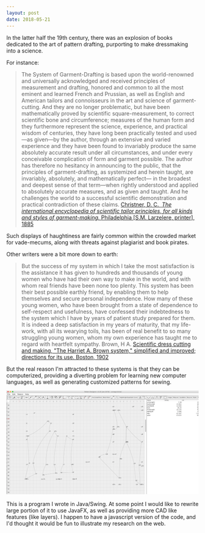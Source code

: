 ```yaml
---
layout: post
date: 2018-05-21
---
```

In the latter half the 19th century, there was an explosion of books dedicated to the art of pattern drafting, purporting to make dressmaking into a science.

For instance:
> The System of Garment-Drafting is based upon the world-renowned and
universally acknowledged and received principles of measurement and drafting, honored and common to all the most eminent and learned French and Prussian, as well as English and American tailors and connoisseurs in the art and science of garment-cutting. And they are no longer problematic, but have been mathematically proved by scientific square-measurement, to correct scientific bone and circumference; measures of the human form and they furthermore represent the science, experience, and practical wisdom of centuries, they have long been practically tested and used—as given—by the author, through an extensive and varied experience and they have been found to invariably produce the same absolutely accurate result under all circumstances, and under every conceivable complication of form and garment possible. The author has therefore no hesitancy in announcing to the public, that the principles of garment-drafting, as systemized and herein taught, are invariably, absolutely, and mathematically perfect— in the broadest and deepest sense of that term—when rightly understood and applied to absolutely accurate measures, and as given and taught. And he challenges the world to a successful scientific demonstration and practical contradiction of these claims.
<a href="https://archive.org/details/internationalenc00chri">[Christner, D. C. <em> </em><em>The international encyclopedia of scientific tailor principles, for all kinds and styles of garment-making. </em>Philadelphia [S.M. Larzelere, printer], 1885](https://archive.org/details/internationalenc00chri)

Such displays of haughtiness are fairly common within the crowded market for vade-mecums, along with threats against plagiarist and book pirates.

Other writers were a bit more down to earth:
> But the success of my system in which I take the most satisfaction is the assistance it has given to hundreds and thousands of young women who have had their own way to make in the world, and with whom real friends have been none too plenty. This system has been their best possible earthly friend, by enabling them to help themselves and secure personal independence. How many of these young women, who have been brought from a state of dependence to self-respect and usefulness, have confessed their indebtedness to the system which I have by years of patient study prepared for them. It is indeed a deep satisfaction in my years of maturity, that my life-work, with all its wearying toils, has been of real benefit to so many struggling young women, whom my own experience has taught me to regard with heartfelt sympathy.
Brown, H A. [Scientific dress cutting and making, "The Harriet A. Brown system," simplified and improved; directions for its use.</em> Boston, 1902](https://archive.org/details/scientificdressc00brow)

But the real reason I'm attracted to these systems is that they can be computerized, providing a diverting problem for learning new computer languages, as well as generating customized patterns for sewing.

![screenshot of patterndesigner, a pattern editor implemented in Swing](/images/patterndesigner.png)

This is a program I wrote in Java/Swing. At some point I would like to rewrite large portion of it to use JavaFX, as well as providing more CAD like features (like layers). I happen to have a javascript version of the code, and I'd thought it would be fun to illustrate my research on the web.
